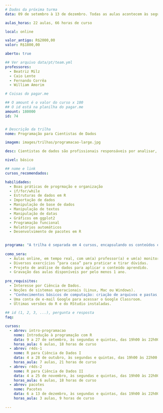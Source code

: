 ```yaml
---
# Dados da próxima turma
data: 09 de setembro à 13 de dezembro. Todas as aulas acontecem às segundas e quintas, das 19h00 às 22h00

aulas_horas: 22 aulas, 66 horas de curso

local: online

valor_antigo: R$2000,00
valor: R$1800,00

aberto: true

## Ver arquivo data/pt/team.yml
professores:
  - Beatriz Milz
  - Caio Lente
  - Fernando Corrêa
  - William Amorim

# Coisas do pagar.me

## O amount é o valor do curso x 100
## O id está na planilha do pagar.me
amount: 180000
id: 74


# Descrição da trilha
nome: Programação para Cientistas de Dados

imagem: images/trilhas/programacao-large.jpg

desc: Cientistas de dados são profissionais responsáveis por analisar, descrever e modelar grandes massas de dados e nada disso é possível sem um sólido conhecimento em **programação** . Nessa trilha, você vai aprender do básico até as mais modernas ferramentas de programação que estão disponíveis para tarefas comuns em ciência de dados. Vamos aprender a extrair, manipular, visualizar e sanitizar bancos de dados com a simplicidade e precisão que só a linguagem R proporciona.

nivel: básico

## nome e link
cursos_recomendados:

habilidades:
  - Boas práticas de progrmação e organização
  - if/for/while
  - Estruturas de dados em R
  - Importação de dados
  - Manipulação de base de dados
  - Manipulação de textos
  - Manipulação de datas
  - Gráficos em ggplot2
  - Programação funcional
  - Relatórios automáticos
  - Desenvolvimento de pacotes em R
  

programa: "A trilha é separada em 4 cursos, encapsulando os conteúdos em jornadas que amplificam a construção do conhecimento. A maior parte das aulas acontece às segundas e quintas das 19h00 às 22h00, com exceção de feriados e emendas. O bloco relativo à construção de Pacotes acontecerá em dois sábados."
    
como_sera: 
  - Aulas online, em tempo real, com um(a) professor(a) e um(a) monitor(a).
  - Diversos exercícios “para casa” para praticar e tirar dúvidas.
  - Projeto de análise de dados para aplicar o conteúdo aprendido.
  - Gravação das aulas disponíveis por pelo menos 1 ano.
  
pre_requisitos: 
  - Interesse por Ciência de Dados.
  - Noções de sistemas operacionais (Linux, Mac ou Windows).
  - "Conhecimentos básicos de computação: criação de arquivos e pastas, instalação de programas, navegação na internet."
  - Uma conta de e-mail Google para acessar o Google Classroom.
  - Últimas versões do R e do RStudio instaladas.
  
## id (1, 2, 3, ...), pergunta e resposta
faq:

cursos:
  - abrev: intro-programacao
    nome: Introdução à programação com R
    data: 9 a 27 de setembro, às segundas e quintas, das 19h00 às 22h00
    horas_aula: 6 aulas, 18 horas de curso
  - abrev: r4ds-1
    nome: R para Ciência de Dados I
    data: 4 a 28 de outubro, às segundas e quintas, das 19h00 às 22h00
    horas_aula: 7 aulas, 21 horas de curso
  - abrev: r4ds-2
    nome: R para Ciência de Dados II
    data: 4 a 25 de novembro, às segundas e quintas, das 19h00 às 22h00
    horas_aula: 6 aulas, 18 horas de curso
  - abrev: pacotes
    nome: Pacotes
    data: 6 a 13 de dezembro, às segundas e quintas, das 19h00 às 22h00
    horas_aula: 3 aulas, 9 horas de curso
  
---
```


